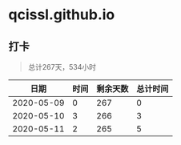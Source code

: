 # qcissl.github.io
## 打卡
> 总计267天，534小时

| 日期       | 时间 | 剩余天数 | 总计时间 |
| ---------- | ---- | -------- | -------- |
| 2020-05-09 | 0    | 267      | 0        |
| 2020-05-10 | 3    | 266      | 3        |
| 2020-05-11 | 2    | 265      | 5        |

